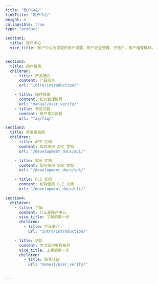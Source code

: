 ```yaml
---
title: "账户中心"
linkTitle: "账户中心"
weight: 4
collapsible: true
type: "product"

section1:
  title: 账户中心
  vice_title: 账户中心为您提供账户设置、账户安全管理、子账户、账户组等模块。


Section2:
  title: 用户指南
  children:
    - title: 产品简介
      content: 产品简介
      url: "intro/introduction/"

    - title: 操作指南
      content: 如何管理账号
      url: "manual/user_verify/"
    - title: 常见问题
      content: 账户常见问题
      url: "faq/faq/"

section3:
  title: 开发者指南
  children:
    - title: API 文档
      content: 如何使用 API 文档
      url: "/development_docs/api/"

    - title: SDK 文档
      content: 如何使用 SDK 文档
      url: "/development_docs/sdk/"

    - title: CLI 文档
      content: 如何使用 CLI 文档
      url: "/development_docs/cli/"

section4:
  children:
    - title: 了解
      content: 什么是账户中心
      vice_title: 了解的第一步
      children:
        - title: 产品简介
          url: "intro/introduction/"

    - title: 进阶
      content: 学习如何管理账号
      vice_title: 上手的第一步
      children: 
        - title: 账号认证
          url: "manual/user_verify/"


---
```



<!-- type: "product" 这个参数表明这是一个产品index页面 -->
<!-- section1 为产品index页面 主标题 副标题 video  video_img为视频图片  -->
<!-- section2 为产品index页面 第一个大块的用户文档配置  -->
<!-- section3 为产品index页面 第二个大块的开发者文档配置  -->
<!-- section4 为产品index页面 第三个大块的学习路径配置  -->